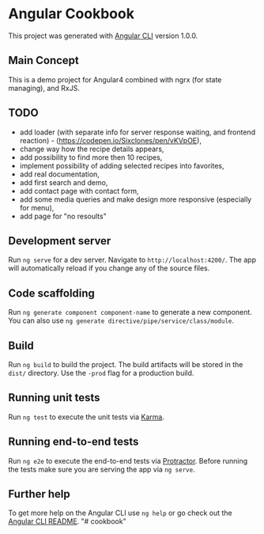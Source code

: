 # Angular Cookbook

This project was generated with [Angular CLI](https://github.com/angular/angular-cli) version 1.0.0.

## Main Concept

This is a demo project for Angular4 combined with ngrx (for state managing), and RxJS.

## TODO
- add loader (with separate info for server response waiting, and frontend reaction) - (https://codepen.io/Sixclones/pen/vKVpOE),
- change way how the recipe details appears,
- add possibility to find more then 10 recipes,  
- implement possibility of adding selected recipes into favorites,
- add real documentation,
- add first search and demo,
- add contact page with contact form,
- add some media queries and make design more responsive (especially for menu),
- add page for "no resoults"


## Development server

Run `ng serve` for a dev server. Navigate to `http://localhost:4200/`. The app will automatically reload if you change any of the source files.

## Code scaffolding

Run `ng generate component component-name` to generate a new component. You can also use `ng generate directive/pipe/service/class/module`.

## Build

Run `ng build` to build the project. The build artifacts will be stored in the `dist/` directory. Use the `-prod` flag for a production build.

## Running unit tests

Run `ng test` to execute the unit tests via [Karma](https://karma-runner.github.io).

## Running end-to-end tests

Run `ng e2e` to execute the end-to-end tests via [Protractor](http://www.protractortest.org/).
Before running the tests make sure you are serving the app via `ng serve`.

## Further help

To get more help on the Angular CLI use `ng help` or go check out the [Angular CLI README](https://github.com/angular/angular-cli/blob/master/README.md).
"# cookbook"
